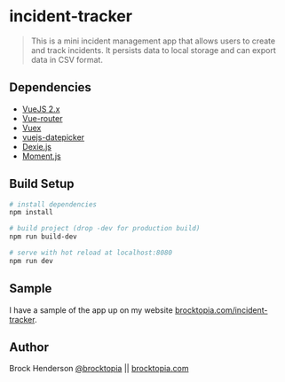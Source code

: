 
# incident-tracker 

> This is a mini incident management app that allows users to create and track incidents.
It persists data to local storage and can export data in CSV format.

## Dependencies

* [VueJS 2.x](https://github.com/vuejs/vue)
* [Vue-router](https://github.com/vuejs/vue-router)
* [Vuex](https://vuex.vuejs.org/)
* [vuejs-datepicker](https://github.com/charliekassel/vuejs-datepicker)
* [Dexie.js](http://dexie.org/)
* [Moment.js](https://momentjs.com/)

## Build Setup

``` bash
# install dependencies
npm install

# build project (drop -dev for production build)
npm run build-dev

# serve with hot reload at localhost:8080
npm run dev
```

## Sample
I have a sample of the app up on my website [brocktopia.com/incident-tracker](https://brocktopia.com/incident-tracker/).

## Author
Brock Henderson [@brocktopia](https://github.com/brocktopia/) ||
[brocktopia.com](https://brocktopia.com)
